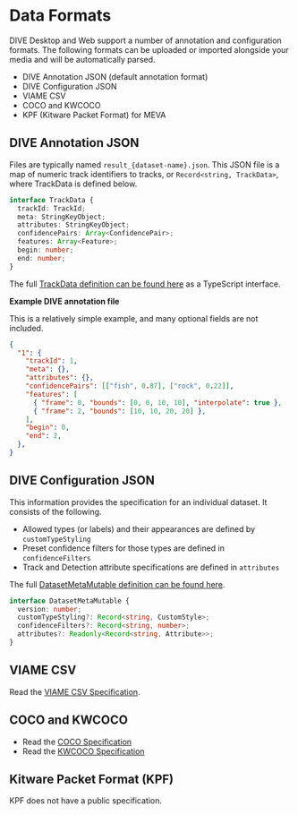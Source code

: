 # Data Formats

DIVE Desktop and Web support a number of annotation and configuration formats.  The following formats can be uploaded or imported alongside your media and will be automatically parsed.

* DIVE Annotation JSON (default annotation format)
* DIVE Configuration JSON
* VIAME CSV
* COCO and KWCOCO
* KPF (Kitware Packet Format) for MEVA

## DIVE Annotation JSON

Files are typically named `result_{dataset-name}.json`.  This JSON file is a map of numeric track identifiers to tracks, or `Record<string, TrackData>`, where TrackData is defined below.

``` typescript
interface TrackData {
  trackId: TrackId;
  meta: StringKeyObject;
  attributes: StringKeyObject;
  confidencePairs: Array<ConfidencePair>;
  features: Array<Feature>;
  begin: number;
  end: number;
}
```

The full [TrackData definition can be found here](https://github.com/Kitware/dive/blob/main/client/src/track.ts) as a TypeScript interface.

**Example DIVE annotation file**

This is a relatively simple example, and many optional fields are not included.

```json
{
  "1": {
    "trackId": 1,
    "meta": {},
    "attributes": {},
    "confidencePairs": [["fish", 0.87], ["rock", 0.22]],
    "features": [
      { "frame": 0, "bounds": [0, 0, 10, 10], "interpolate": true },
      { "frame": 2, "bounds": [10, 10, 20, 20] },
    ],
    "begin": 0,
    "end": 2,
  },
}
```

## DIVE Configuration JSON

This information provides the specification for an individual dataset.  It consists of the following.

* Allowed types (or labels) and their appearances are defined by `customTypeStyling`
* Preset confidence filters for those types are defined in `confidenceFilters`
* Track and Detection attribute specifications are defined in `attributes`

The full [DatasetMetaMutable definition can be found here](https://github.com/Kitware/dive/blob/main/client/dive-common/apispec.ts).

```typescript
interface DatasetMetaMutable {
  version: number;
  customTypeStyling?: Record<string, CustomStyle>;
  confidenceFilters?: Record<string, number>;
  attributes?: Readonly<Record<string, Attribute>>;
}
```

## VIAME CSV

Read the [VIAME CSV Specification](https://viame.readthedocs.io/en/latest/section_links/detection_file_conversions.html).

## COCO and KWCOCO

* Read the [COCO Specification](https://cocodataset.org/#format-data)
* Read the [KWCOCO Specification](https://kwcoco.readthedocs.io/en/release/getting_started.html)

## Kitware Packet Format (KPF)

KPF does not have a public specification.
